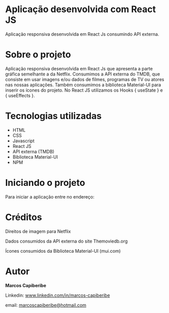 # Aplicação desenvolvida com React JS

Aplicação responsiva desenvolvida em React Js consumindo API externa.


# Sobre o projeto

Aplicação responsiva desenvolvida em React Js que apresenta a parte gráfica semelhante a da Netflix. Consumimos a API externa do TMDB, que consiste em usar imagens e/ou dados de filmes, programas de TV ou atores nas nossas aplicações. Também consumimos a biblioteca Material-UI para inserir os ícones do projeto. 
No React JS utilizamos os Hooks { useState } e { useEffects }.  


# Tecnologias utilizadas

* HTML
* CSS 
* Javascript
* React JS
* API externa (TMDB)
* Biblioteca Material-UI
* NPM

# Iniciando o projeto
Para iniciar a aplicação entre no endereço: 

# Créditos
Direitos de imagem para Netflix

Dados consumidos da API externa do site Themoviedb.org

Ícones consumidos da Biblioteca Material-UI (mui.com)

# Autor
<b>Marcos Capiberibe</b>

Linkedin: www.linkedin.com/in/marcos-capiberibe

email: marcoscapiberibe@hotmail.com



